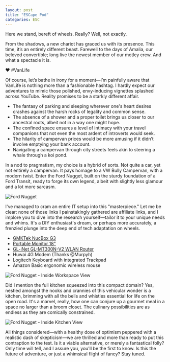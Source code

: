 ```yaml
---
layout: post
title: "ESCape Pod"
categories: ESC
---
```


Here we stand, bereft of wheels.
Really? Well, not exactly.

From the shadows, a new chariot has graced us with its presence.
This time, it’s an entirely different beast.
Farewell to the days of Amalia, our beloved convertible; long live the newest member of our motley crew.
And what a spectacle it is.

♥ #VanLife

Of course, let’s bathe in irony for a moment—I’m painfully aware that VanLife is nothing more than a fashionable hashtag.
I hardly expect our adventures to mimic those polished, envy-inducing vignettes splashed across YouTube.
Reality promises to be a starkly different affair.

- The fantasy of parking and sleeping wherever one's heart desires crashes against the harsh rocks of legality and common sense.
- The absence of a shower and a proper toilet brings us closer to our ancestral roots, albeit not in a way one might hope.
- The confined space ensures a level of intimacy with your travel companions that not even the most ardent of introverts would seek.
- The hilarity of campervan prices would be more amusing if it didn’t involve emptying your bank account.
- Navigating a campervan through city streets feels akin to steering a whale through a koi pond.

In a nod to pragmatism, my choice is a hybrid of sorts. Not quite a car, yet not entirely a campervan. It pays homage to a VW Bully Campervan, with a modern twist. Enter the Ford Nugget, built on the sturdy foundation of a Ford Transit, ready to forge its own legend, albeit with slightly less glamour and a lot more sarcasm.

![Ford Nugget](/assets/pix/Nugget.png)

I've managed to cram an entire IT setup into this "masterpiece." Let me be clear: none of those links I painstakingly gathered are affiliate links, and I implore you to dive into the research yourself—tailor it to your unique needs and whims. It's a DIY enthusiast's dream, or perhaps more accurately, a frenzied plunge into the deep end of tech adaptation on wheels.

- [GMKTek NucBox G3](https://www.gmktec.com/collections/intel-mini-pc/products/nucbox-g3-most-cost-effective-mini-pc-with-intel-n100-processor)
- [Portable Monitor 18"](https://www.amazon.de/dp/B0C7Z7Z8YX)
- [GL-iNet GL-MT300N-V2 WLAN Router](https://www.amazon.de/dp/B073TSK26W)
- Huwai 4G Modem (Thanks @Murpyh)
- Logitech Keyboard with integrated Trackpad
- Amazon Basic ergonomic wireless mouse

![Ford Nugget - Inside Workspace View](/assets/pix/Nugget_inside_workspace.png)

Did I mention the full kitchen squeezed into this compact domain? Yes, nestled amongst the nooks and crannies of this vehicular wonder is a kitchen, brimming with all the bells and whistles essential for life on the open road. It's a marvel, really, how one can conjure up a gourmet meal in a space no larger than a broom closet. The culinary possibilities are as endless as they are comically constrained.

![Ford Nugget - Inside Kitchen View](/assets/pix/Nugget_inside_kitchen.png)

All things considered—with a healthy dose of optimism peppered with a realistic dash of skepticism—we are thrilled and more than ready to put this contraption to the test. Is it a viable alternative, or merely a fantastical folly? Only time will tell, and I assure you, you'll be the first to know. Is this the future of adventure, or just a whimsical flight of fancy? Stay tuned.